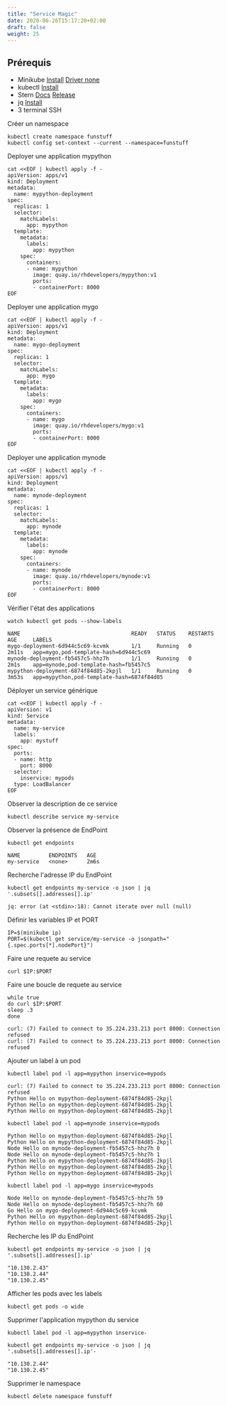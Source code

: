 ```yaml
---
title: "Service Magic"
date: 2020-06-26T15:17:20+02:00
draft: false
weight: 25
---
```


## Prérequis

- Minikube [Install](https://kubernetes.io/fr/docs/tasks/tools/install-minikube/#installez-minikube-par-t%C3%A9l%C3%A9chargement-direct)  [Driver none](https://kubernetes.io/docs/setup/learning-environment/minikube/#specifying-the-vm-driver)
- kubectl [Install](https://kubernetes.io/fr/docs/tasks/tools/install-kubectl/)
- Stern [Docs](https://kubernetes.io/blog/2016/10/tail-kubernetes-with-stern/) [Release](https://github.com/stern/stern/releases)
- jq [Install](https://stedolan.github.io/jq/download/)
- 3 terminal SSH


Créer un namespace


```
kubectl create namespace funstuff
kubectl config set-context --current --namespace=funstuff
```

Deployer une application mypython

```
cat <<EOF | kubectl apply -f -
apiVersion: apps/v1
kind: Deployment
metadata:
  name: mypython-deployment
spec:
  replicas: 1
  selector:
    matchLabels:
      app: mypython
  template:
    metadata:
      labels:
        app: mypython
    spec:
      containers:
      - name: mypython
        image: quay.io/rhdevelopers/mypython:v1
        ports:
        - containerPort: 8000
EOF
```


Deployer une application mygo

```
cat <<EOF | kubectl apply -f -
apiVersion: apps/v1
kind: Deployment
metadata:
  name: mygo-deployment
spec:
  replicas: 1
  selector:
    matchLabels:
      app: mygo
  template:
    metadata:
      labels:
        app: mygo
    spec:
      containers:
      - name: mygo
        image: quay.io/rhdevelopers/mygo:v1
        ports:
        - containerPort: 8000
EOF
```

Deployer une application mynode

```
cat <<EOF | kubectl apply -f -
apiVersion: apps/v1
kind: Deployment
metadata:
  name: mynode-deployment
spec:
  replicas: 1
  selector:
    matchLabels:
      app: mynode
  template:
    metadata:
      labels:
        app: mynode
    spec:
      containers:
      - name: mynode
        image: quay.io/rhdevelopers/mynode:v1
        ports:
        - containerPort: 8000
EOF
```

Vérifier l'état des applications

```
watch kubectl get pods --show-labels
```

```
NAME                                   READY   STATUS    RESTARTS   AGE     LABELS
mygo-deployment-6d944c5c69-kcvmk       1/1     Running   0          2m11s   app=mygo,pod-template-hash=6d944c5c69
mynode-deployment-fb5457c5-hhz7h       1/1     Running   0          2m1s    app=mynode,pod-template-hash=fb5457c5
mypython-deployment-6874f84d85-2kpjl   1/1     Running   0          3m53s   app=mypython,pod-template-hash=6874f84d85
```

Déployer un service générique

```
cat <<EOF | kubectl apply -f -
apiVersion: v1
kind: Service
metadata:
  name: my-service
  labels:
    app: mystuff
spec:
  ports:
  - name: http
    port: 8000
  selector:
    inservice: mypods
  type: LoadBalancer
EOF
```

Observer la description de ce service

```
kubectl describe service my-service
```


Observer la présence de EndPoint

```
kubectl get endpoints
```

```
NAME         ENDPOINTS   AGE
my-service   <none>      2m6s
```

Recherche l'adresse IP du EndPoint

```
kubectl get endpoints my-service -o json | jq '.subsets[].addresses[].ip'

```

```
jq: error (at <stdin>:18): Cannot iterate over null (null)
```

Définir les variables IP et PORT

```
IP=$(minikube ip)
PORT=$(kubectl get service/my-service -o jsonpath="{.spec.ports[*].nodePort}")
```


Faire une requete au service

```
curl $IP:$PORT
```

Faire une boucle de requete au service

```
while true
do curl $IP:$PORT
sleep .3
done
```


```
curl: (7) Failed to connect to 35.224.233.213 port 8000: Connection refused
curl: (7) Failed to connect to 35.224.233.213 port 8000: Connection refused
```

Ajouter un label à un pod

```
kubectl label pod -l app=mypython inservice=mypods
```

```
curl: (7) Failed to connect to 35.224.233.213 port 8000: Connection refused
Python Hello on mypython-deployment-6874f84d85-2kpjl
Python Hello on mypython-deployment-6874f84d85-2kpjl
Python Hello on mypython-deployment-6874f84d85-2kpjl
```


```
kubectl label pod -l app=mynode inservice=mypods
```

```
Python Hello on mypython-deployment-6874f84d85-2kpjl
Python Hello on mypython-deployment-6874f84d85-2kpjl
Node Hello on mynode-deployment-fb5457c5-hhz7h 0
Node Hello on mynode-deployment-fb5457c5-hhz7h 1
Python Hello on mypython-deployment-6874f84d85-2kpjl
Python Hello on mypython-deployment-6874f84d85-2kpjl
Python Hello on mypython-deployment-6874f84d85-2kpjl
```

```
kubectl label pod -l app=mygo inservice=mypods
```

```
Node Hello on mynode-deployment-fb5457c5-hhz7h 59
Node Hello on mynode-deployment-fb5457c5-hhz7h 60
Go Hello on mygo-deployment-6d944c5c69-kcvmk
Python Hello on mypython-deployment-6874f84d85-2kpjl
Python Hello on mypython-deployment-6874f84d85-2kpjl
```

Recherche les IP du EndPoint

```
kubectl get endpoints my-service -o json | jq '.subsets[].addresses[].ip'
```

```
"10.130.2.43"
"10.130.2.44"
"10.130.2.45"
```

Afficher les pods avec les labels

```
kubectl get pods -o wide
```

Supprimer l'application mypython du service

```
kubectl label pod -l app=mypython inservice-
```

```
kubectl get endpoints my-service -o json | jq '.subsets[].addresses[].ip'-
```

```
"10.130.2.44"
"10.130.2.45"
```

Supprimer le namespace

```
kubectl delete namespace funstuff
```